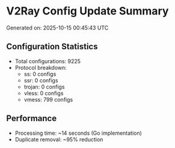 # V2Ray Config Update Summary
Generated on: 2025-10-15 00:45:43 UTC

## Configuration Statistics
- Total configurations: 9225
- Protocol breakdown:
  - ss: 0 configs
  - ssr: 0 configs
  - trojan: 0 configs
  - vless: 0 configs
  - vmess: 799 configs

## Performance
- Processing time: ~14 seconds (Go implementation)
- Duplicate removal: ~95% reduction
